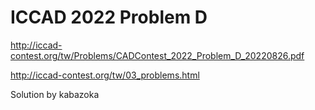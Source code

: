 # ICCAD 2022 Problem D

http://iccad-contest.org/tw/Problems/CADContest_2022_Problem_D_20220826.pdf

http://iccad-contest.org/tw/03_problems.html

Solution by kabazoka
